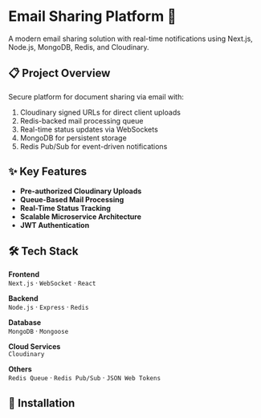 # Email Sharing Platform 🚀

A modern email sharing solution with real-time notifications using Next.js, Node.js, MongoDB, Redis, and Cloudinary.

## 📋 Project Overview
Secure platform for document sharing via email with:
1. Cloudinary signed URLs for direct client uploads
2. Redis-backed mail processing queue
3. Real-time status updates via WebSockets
4. MongoDB for persistent storage
5. Redis Pub/Sub for event-driven notifications

## ✨ Key Features
- **Pre-authorized Cloudinary Uploads**
- **Queue-Based Mail Processing**
- **Real-Time Status Tracking**
- **Scalable Microservice Architecture**
- **JWT Authentication**

## 🛠 Tech Stack
**Frontend**  
`Next.js` · `WebSocket` · `React`  

**Backend**  
`Node.js` · `Express` · `Redis`  

**Database**  
`MongoDB` · `Mongoose`  

**Cloud Services**  
`Cloudinary`  

**Others**  
`Redis Queue` · `Redis Pub/Sub` · `JSON Web Tokens`

## 🚀 Installation

